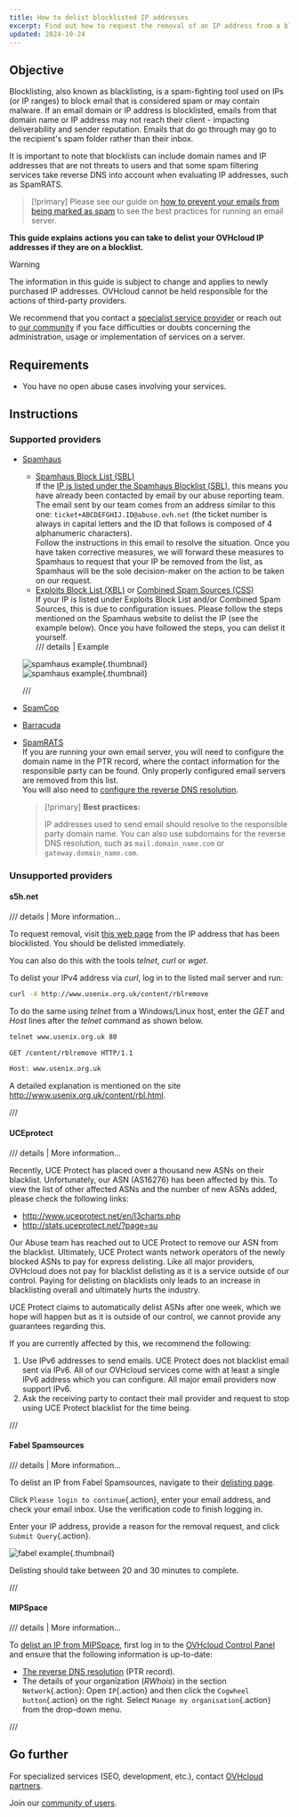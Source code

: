 ```yaml
---
title: How to delist blocklisted IP addresses
excerpt: Find out how to request the removal of an IP address from a blocklist if your services are impaired by anti-spam providers
updated: 2024-10-24
---
```


<style>
details>summary {
    color:rgb(33, 153, 232) !important;
    cursor: pointer;
}
details>summary::before {
    content:'\25B6';
    padding-right:1ch;
}
details[open]>summary::before {
    content:'\25BC';
}
</style>

## Objective

Blocklisting, also known as blacklisting, is a spam-fighting tool used on IPs (or IP ranges) to block email that is considered spam or may contain malware. If an email domain or IP address is blocklisted, emails from that domain name or IP address may not reach their client - impacting deliverability and sender reputation. Emails that do go through may go to the recipient's spam folder rather than their inbox.

It is important to note that blocklists can include domain names and IP addresses that are not threats to users and that some spam filtering services take reverse DNS into account when evaluating IP addresses, such as SpamRATS.

> [!primary]
> Please see our guide on [how to prevent your emails from being marked as spam](/pages/bare_metal_cloud/dedicated_servers/mail_sending_optimization) to see the best practices for running an email server.
>

**This guide explains actions you can take to delist your OVHcloud IP addresses if they are on a blocklist.**

> [!warning]
> The information in this guide is subject to change and applies to newly purchased IP addresses. OVHcloud cannot be held responsible for the actions of third-party providers.
>
> We recommend that you contact a [specialist service provider](/links/partner) or reach out to [our community](/links/community) if you face difficulties or doubts concerning the administration, usage or implementation of services on a server.
>

## Requirements

- You have no open abuse cases involving your services.

## Instructions

### Supported providers

- [Spamhaus](https://check.spamhaus.org/)

    - [Spamhaus Block List (SBL)](https://www.spamhaus.org/blocklists/spamhaus-blocklist/)  
    If the [IP is listed under the Spamhaus Blocklist (SBL)](https://check.spamhaus.org/sbl/listings/ovh.net/), this means you have already been contacted by email by our abuse reporting team.<br>
    The email sent by our team comes from an address similar to this one: `ticket+ABCDEFGHIJ.ID@abuse.ovh.net` (the ticket number is always in capital letters and the ID that follows is composed of 4 alphanumeric characters).<br>
    Follow the instructions in this email to resolve the situation. Once you have taken corrective measures, we will forward these measures to Spamhaus to request that your IP be removed from the list, as Spamhaus will be the sole decision-maker on the action to be taken on our request.
    - [Exploits Block List (XBL)](https://www.spamhaus.org/blocklists/exploits-blocklist/) or [Combined Spam Sources (CSS)](https://www.spamhaus.org/blocklists/combined-spam-sources/)  
    If your IP is listed under Exploits Block List and/or Combined Spam Sources, this is due to configuration issues. Please follow the steps mentioned on the Spamhaus website to delist the IP (see the example below). Once you have followed the steps, you can delist it yourself.  
    /// details | Example
    
    ![spamhaus example](images/blocklist1.png){.thumbnail}  
    ![spamhaus example](images/blocklist2.png){.thumbnail}

    ///

- [SpamCop](https://www.spamcop.net/bl.shtml)

- [Barracuda](https://www.barracudacentral.org/lookups)

- [SpamRATS](https://spamrats.com/lookup.php)  
    If you are running your own email server, you will need to configure the domain name in the PTR record, where the contact information for the responsible party can be found. Only properly configured email servers are removed from this list.  
    You will also need to [configure the reverse DNS resolution](/pages/bare_metal_cloud/virtual_private_servers/configuring-reverse-dns).
    
    > [!primary]
    > **Best practices:**
    > 
    > IP addresses used to send email should resolve to the responsible party domain name. You can also use subdomains for the reverse DNS resolution, such as `mail.domain_name.com` or `gateway.domain_name.com`.


### Unsupported providers

#### s5h.net

/// details | More information...

To request removal, visit [this web page](http://www.usenix.org.uk/content/rblremove) from the IP address that has been blocklisted. You should be delisted immediately.

You can also do this with the tools *telnet*, *curl* or *wget*.

To delist your IPv4 address via *curl*, log in to the listed mail server and run:

```bash
curl -4 http://www.usenix.org.uk/content/rblremove
```

To do the same using *telnet* from a Windows/Linux host, enter the *GET* and *Host* lines after the *telnet* command as shown below.

```bash
telnet www.usenix.org.uk 80
```

```bash
GET /content/rblremove HTTP/1.1
```

```bash
Host: www.usenix.org.uk
```

A detailed explanation is mentioned on the site <http://www.usenix.org.uk/content/rbl.html>.

///

#### UCEprotect


/// details | More information...

Recently, UCE Protect has placed over a thousand new ASNs on their blacklist. Unfortunately, our ASN (AS16276) has been affected by this. To view the list of other affected ASNs and the number of new ASNs added, please check the following links:

- http://www.uceprotect.net/en/l3charts.php
- http://stats.uceprotect.net/?page=su

Our Abuse team has reached out to UCE Protect to remove our ASN from the blacklist. Ultimately, UCE Protect wants network operators of the newly blocked ASNs to pay for express delisting. Like all major providers, OVHcloud does not pay for blacklist delisting as it is a service outside of our control. Paying for delisting on blacklists only leads to an increase in blacklisting overall and ultimately hurts the industry.

UCE Protect claims to automatically delist ASNs after one week, which we hope will happen but as it is outside of our control, we cannot provide any guarantees regarding this.

If you are currently affected by this, we recommend the following:

1. Use IPv6 addresses to send emails. UCE Protect does not blacklist email sent via IPv6. All of our OVHcloud services come with at least a single IPv6 address which you can configure. All major email providers now support IPv6.
2. Ask the receiving party to contact their mail provider and request to stop using UCE Protect blacklist for the time being.


///

#### Fabel Spamsources

/// details | More information...

To delist an IP from Fabel Spamsources, navigate to their [delisting page](https://www.spamsources.fabel.dk/delist).

Click `Please login to continue`{.action}, enter your email address, and check your email inbox. Use the verification code to finish logging in.

Enter your IP address, provide a reason for the removal request, and click `Submit Query`{.action}.

![fabel example](images/blocklist3.png){.thumbnail}

Delisting should take between 20 and 30 minutes to complete.

///


#### MIPSpace

/// details | More information...

To [delist an IP from MIPSpace](https://www.mipspace.com/removal.php), first log in to the [OVHcloud Control Panel](/links/manager) and ensure that the following information is up-to-date:

- [The reverse DNS resolution](/pages/bare_metal_cloud/virtual_private_servers/configuring-reverse-dns) (PTR record).
- The details of your organization (*RWhois*) in the section `Network`{.action}: Open `IP`{.action} and then click the `Cogwheel button`{.action} on the right. Select `Manage my organisation`{.action} from the drop-down menu.

///

## Go further

For specialized services (SEO, development, etc.), contact [OVHcloud partners](/links/partner).

Join our [community of users](/links/community).